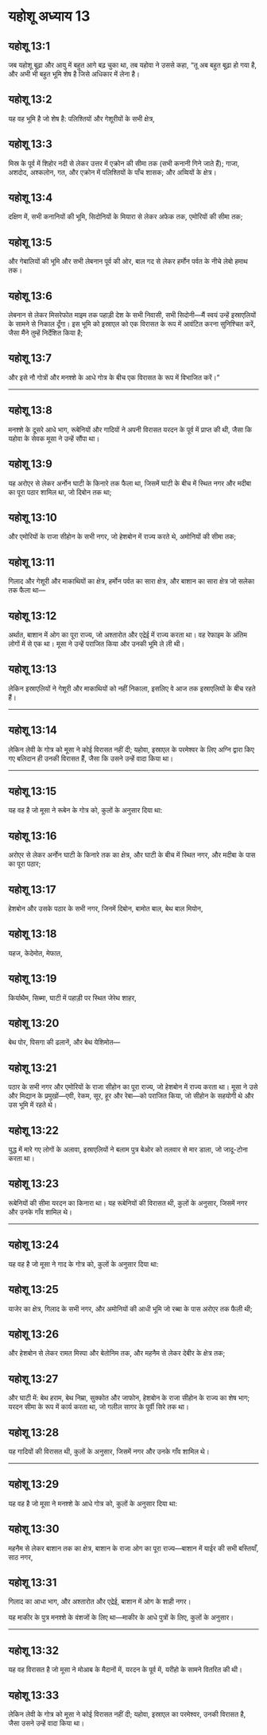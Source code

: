 # यहोशू अध्याय 13

## यहोशू 13:1

जब यहोशू बूढ़ा और आयु में बहुत आगे बढ़ चुका था, तब यहोवा ने उससे कहा, “तू अब बहुत बूढ़ा हो गया है, और अभी भी बहुत भूमि शेष है जिसे अधिकार में लेना है।

## यहोशू 13:2

यह वह भूमि है जो शेष है: पलिश्तियों और गेशूरीयों के सभी क्षेत्र,

## यहोशू 13:3

मिस्र के पूर्व में शिहोर नदी से लेकर उत्तर में एक्रोन की सीमा तक (सभी कनानी गिने जाते हैं); गाजा, अशदोद, अश्कलोन, गत, और एक्रोन में पलिश्तियों के पाँच शासक; और अव्वियों के क्षेत्र।

## यहोशू 13:4

दक्षिण में, सभी कनानियों की भूमि, सिदोनियों के मियारा से लेकर अफेक तक, एमोरियों की सीमा तक;

## यहोशू 13:5

और गेबालियों की भूमि और सभी लेबनान पूर्व की ओर, बाल गद से लेकर हर्मोन पर्वत के नीचे लेबो हमाथ तक।

## यहोशू 13:6

लेबनान से लेकर मिसरेफोत माइम तक पहाड़ी देश के सभी निवासी, सभी सिदोनी—मैं स्वयं उन्हें इस्राएलियों के सामने से निकाल दूँगा। इस भूमि को इस्राएल को एक विरासत के रूप में आवंटित करना सुनिश्चित करें, जैसा मैंने तुम्हें निर्देशित किया है;

## यहोशू 13:7

और इसे नौ गोत्रों और मनश्शे के आधे गोत्र के बीच एक विरासत के रूप में विभाजित करें।”

---

## यहोशू 13:8

मनश्शे के दूसरे आधे भाग, रूबेनियों और गादियों ने अपनी विरासत यरदन के पूर्व में प्राप्त की थी, जैसा कि यहोवा के सेवक मूसा ने उन्हें सौंपा था।

## यहोशू 13:9

यह अरोएर से लेकर अर्नोन घाटी के किनारे तक फैला था, जिसमें घाटी के बीच में स्थित नगर और मदीबा का पूरा पठार शामिल था, जो दिबोन तक था;

## यहोशू 13:10

और एमोरियों के राजा सीहोन के सभी नगर, जो हेशबोन में राज्य करते थे, अमोनियों की सीमा तक;

## यहोशू 13:11

गिलाद और गेशूरी और माकाथियों का क्षेत्र, हर्मोन पर्वत का सारा क्षेत्र, और बाशान का सारा क्षेत्र जो सलेका तक फैला था—

## यहोशू 13:12

अर्थात, बाशान में ओग का पूरा राज्य, जो अश्तारोत और एद्रेई में राज्य करता था। वह रेफाइम के अंतिम लोगों में से एक था। मूसा ने उन्हें पराजित किया और उनकी भूमि ले ली थी।

## यहोशू 13:13

लेकिन इस्राएलियों ने गेशूरी और माकाथियों को नहीं निकाला, इसलिए वे आज तक इस्राएलियों के बीच रहते हैं।

---

## यहोशू 13:14

लेकिन लेवी के गोत्र को मूसा ने कोई विरासत नहीं दी; यहोवा, इस्राएल के परमेश्वर के लिए अग्नि द्वारा किए गए बलिदान ही उनकी विरासत हैं, जैसा कि उसने उन्हें वादा किया था।

---

## यहोशू 13:15

यह वह है जो मूसा ने रूबेन के गोत्र को, कुलों के अनुसार दिया था:

## यहोशू 13:16

अरोएर से लेकर अर्नोन घाटी के किनारे तक का क्षेत्र, और घाटी के बीच में स्थित नगर, और मदीबा के पास का पूरा पठार;

## यहोशू 13:17

हेशबोन और उसके पठार के सभी नगर, जिनमें दिबोन, बामोत बाल, बेथ बाल मियोन,

## यहोशू 13:18

यहज, केदेमोत, मेफात,

## यहोशू 13:19

किर्याथैम, सिब्मा, घाटी में पहाड़ी पर स्थित जेरेथ शाहर,

## यहोशू 13:20

बेथ पोर, पिसगा की ढलानें, और बेथ येशिमोत—

## यहोशू 13:21

पठार के सभी नगर और एमोरियों के राजा सीहोन का पूरा राज्य, जो हेशबोन में राज्य करता था। मूसा ने उसे और मिद्यान के प्रमुखों—एवी, रेकम, सूर, हूर और रेबा—को पराजित किया, जो सीहोन के सहयोगी थे और उस भूमि में रहते थे।

## यहोशू 13:22

युद्ध में मारे गए लोगों के अलावा, इस्राएलियों ने बलाम पुत्र बेओर को तलवार से मार डाला, जो जादू-टोना करता था।

## यहोशू 13:23

रूबेनियों की सीमा यरदन का किनारा था। यह रूबेनियों की विरासत थी, कुलों के अनुसार, जिसमें नगर और उनके गाँव शामिल थे।

---

## यहोशू 13:24

यह वह है जो मूसा ने गाद के गोत्र को, कुलों के अनुसार दिया था:

## यहोशू 13:25

याजेर का क्षेत्र, गिलाद के सभी नगर, और अमोनियों की आधी भूमि जो रब्बा के पास अरोएर तक फैली थी;

## यहोशू 13:26

और हेशबोन से लेकर रामत मिस्पा और बेतोनिम तक, और महनैम से लेकर देबीर के क्षेत्र तक;

## यहोशू 13:27

और घाटी में: बेथ हराम, बेथ निम्रा, सुक्कोत और जाफोन, हेशबोन के राजा सीहोन के राज्य का शेष भाग; यरदन सीमा के रूप में कार्य करता था, जो गलील सागर के पूर्वी सिरे तक था।

## यहोशू 13:28

यह गादियों की विरासत थी, कुलों के अनुसार, जिसमें नगर और उनके गाँव शामिल थे।

---

## यहोशू 13:29

यह वह है जो मूसा ने मनश्शे के आधे गोत्र को, कुलों के अनुसार दिया था:

## यहोशू 13:30

महनैम से लेकर बाशान तक का क्षेत्र, बाशान के राजा ओग का पूरा राज्य—बाशान में याईर की सभी बस्तियाँ, साठ नगर,

## यहोशू 13:31

गिलाद का आधा भाग, और अश्तारोत और एद्रेई, बाशान में ओग के शाही नगर।

यह माकीर के पुत्र मनश्शे के वंशजों के लिए था—माकीर के आधे पुत्रों के लिए, कुलों के अनुसार।

---

## यहोशू 13:32

यह वह विरासत है जो मूसा ने मोआब के मैदानों में, यरदन के पूर्व में, यरीहो के सामने वितरित की थी।

## यहोशू 13:33

लेकिन लेवी के गोत्र को मूसा ने कोई विरासत नहीं दी; यहोवा, इस्राएल का परमेश्वर, उनकी विरासत है, जैसा उसने उन्हें वादा किया था।
